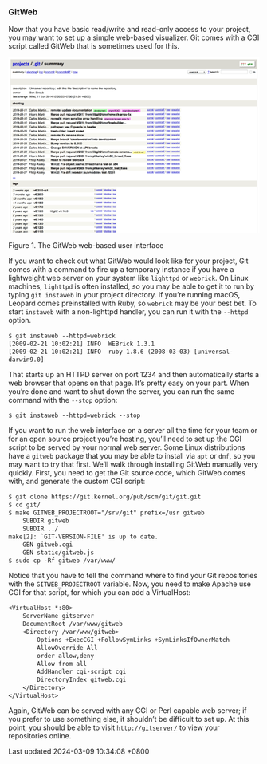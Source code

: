 ### GitWeb

Now that you have basic read/write and read-only access to your project,
you may want to set up a simple web-based visualizer. Git comes with a
CGI script called GitWeb that is sometimes used for this.

![The GitWeb web-based user interface](../../../../images/git-instaweb.png)

Figure 1. The GitWeb web-based user interface

If you want to check out what GitWeb would look like for your project,
Git comes with a command to fire up a temporary instance if you have a
lightweight web server on your system like `lighttpd` or `webrick`. On
Linux machines, `lighttpd` is often installed, so you may be able to get
it to run by typing `git instaweb` in your project directory. If you’re
running macOS, Leopard comes preinstalled with Ruby, so `webrick` may be
your best bet. To start `instaweb` with a non-lighttpd handler, you can
run it with the `--httpd` option.

```shell
$ git instaweb --httpd=webrick
[2009-02-21 10:02:21] INFO  WEBrick 1.3.1
[2009-02-21 10:02:21] INFO  ruby 1.8.6 (2008-03-03) [universal-darwin9.0]
```

That starts up an HTTPD server on port 1234 and then automatically
starts a web browser that opens on that page. It’s pretty easy on your
part. When you’re done and want to shut down the server, you can run the
same command with the `--stop` option:

```shell
$ git instaweb --httpd=webrick --stop
```

If you want to run the web interface on a server all the time for your
team or for an open source project you’re hosting, you’ll need to set up
the CGI script to be served by your normal web server. Some Linux
distributions have a `gitweb` package that you may be able to install
via `apt` or `dnf`, so you may want to try that first. We’ll walk
through installing GitWeb manually very quickly. First, you need to get
the Git source code, which GitWeb comes with, and generate the custom
CGI script:

```shell
$ git clone https://git.kernel.org/pub/scm/git/git.git
$ cd git/
$ make GITWEB_PROJECTROOT="/srv/git" prefix=/usr gitweb
    SUBDIR gitweb
    SUBDIR ../
make[2]: `GIT-VERSION-FILE' is up to date.
    GEN gitweb.cgi
    GEN static/gitweb.js
$ sudo cp -Rf gitweb /var/www/
```

Notice that you have to tell the command where to find your Git
repositories with the `GITWEB_PROJECTROOT` variable. Now, you need to
make Apache use CGI for that script, for which you can add a
VirtualHost:

```shell
<VirtualHost *:80>
    ServerName gitserver
    DocumentRoot /var/www/gitweb
    <Directory /var/www/gitweb>
        Options +ExecCGI +FollowSymLinks +SymLinksIfOwnerMatch
        AllowOverride All
        order allow,deny
        Allow from all
        AddHandler cgi-script cgi
        DirectoryIndex gitweb.cgi
    </Directory>
</VirtualHost>
```

Again, GitWeb can be served with any CGI or Perl capable web server; if
you prefer to use something else, it shouldn’t be difficult to set up.
At this point, you should be able to visit
[`http://gitserver/`](http://gitserver/) to view your repositories
online.

Last updated 2024-03-09 10:34:08 +0800
